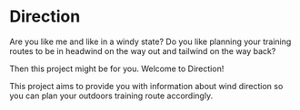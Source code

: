 # Direction

Are you like me and like in a windy state? Do you like planning your training routes to be in headwind on the way out and tailwind on the way back?

Then this project might be for you. Welcome to Direction!

This project aims to provide you with information about wind direction so you can plan your outdoors training route accordingly.
